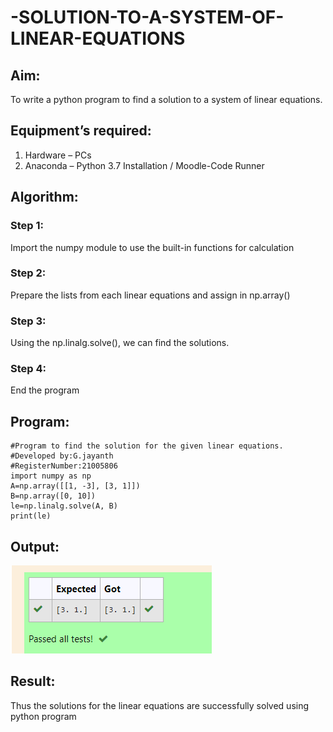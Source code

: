 # -SOLUTION-TO-A-SYSTEM-OF-LINEAR-EQUATIONS
## Aim:
To write a python program to find a solution to a system of linear equations.
## Equipment’s required:
1. 	Hardware – PCs
2. 	Anaconda – Python 3.7 Installation / Moodle-Code Runner
## Algorithm:
### Step 1: 
Import the numpy module to use the built-in functions for calculation
### Step 2: 
Prepare the lists from each linear equations and assign in np.array()
### Step 3: 
Using the np.linalg.solve(), we can find the solutions.
### Step 4: 
End the program
## Program:
~~~
#Program to find the solution for the given linear equations.
#Developed by:G.jayanth
#RegisterNumber:21005806
import numpy as np
A=np.array([[1, -3], [3, 1]]) 
B=np.array([0, 10])
le=np.linalg.solve(A, B)
print(le)
~~~
## Output:
![OUTPUT](/IMAGES/img1.png)
## Result: 
Thus the solutions for the linear equations are successfully solved using python program

